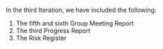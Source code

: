 In the third Iteration, we have included the following:
1. The fifth and sixth Group Meeting Report
2. The third Progress Report
3. The Risk Register
